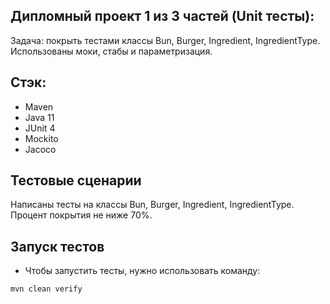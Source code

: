 ## Дипломный проект 1 из 3 частей (Unit тесты):

Задача: покрыть тестами классы Bun, Burger, Ingredient, IngredientType. Использованы моки, стабы и параметризация.

## Стэк:
* Maven
* Java 11
* JUnit 4
* Mockito
* Jacoco


## Тестовые сценарии
Написаны тесты на классы Bun, Burger, Ingredient, IngredientType. Процент покрытия не ниже 70%.

## Запуск тестов
* Чтобы запустить тесты, нужно использовать команду:
```
mvn clean verify
```
